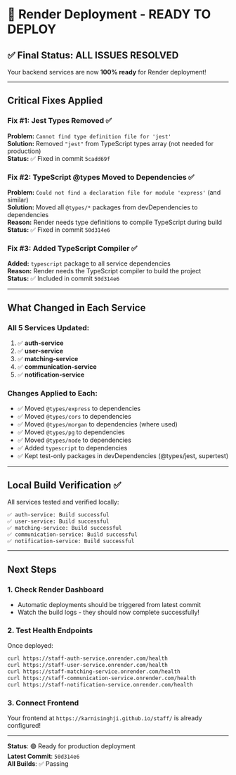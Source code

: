 # 🎉 Render Deployment - READY TO DEPLOY

## ✅ Final Status: ALL ISSUES RESOLVED

Your backend services are now **100% ready** for Render deployment!

---

## Critical Fixes Applied

### Fix #1: Jest Types Removed ✅
**Problem:** `Cannot find type definition file for 'jest'`  
**Solution:** Removed `"jest"` from TypeScript types array (not needed for production)  
**Status:** ✅ Fixed in commit `5cadd69f`

### Fix #2: TypeScript @types Moved to Dependencies ✅
**Problem:** `Could not find a declaration file for module 'express'` (and similar)  
**Solution:** Moved all `@types/*` packages from devDependencies to dependencies  
**Reason:** Render needs type definitions to compile TypeScript during build  
**Status:** ✅ Fixed in commit `50d314e6`

### Fix #3: Added TypeScript Compiler ✅
**Added:** `typescript` package to all service dependencies  
**Reason:** Render needs the TypeScript compiler to build the project  
**Status:** ✅ Included in commit `50d314e6`

---

## What Changed in Each Service

### All 5 Services Updated:
1. ✅ **auth-service**
2. ✅ **user-service**
3. ✅ **matching-service**
4. ✅ **communication-service**
5. ✅ **notification-service**

### Changes Applied to Each:
- ✅ Moved `@types/express` to dependencies
- ✅ Moved `@types/cors` to dependencies
- ✅ Moved `@types/morgan` to dependencies (where used)
- ✅ Moved `@types/pg` to dependencies
- ✅ Moved `@types/node` to dependencies
- ✅ Added `typescript` to dependencies
- ✅ Kept test-only packages in devDependencies (@types/jest, supertest)

---

## Local Build Verification ✅

All services tested and verified locally:

```bash
✅ auth-service: Build successful
✅ user-service: Build successful
✅ matching-service: Build successful
✅ communication-service: Build successful
✅ notification-service: Build successful
```

---

## Next Steps

### 1. Check Render Dashboard
- Automatic deployments should be triggered from latest commit
- Watch the build logs - they should now complete successfully!

### 2. Test Health Endpoints
Once deployed:
```bash
curl https://staff-auth-service.onrender.com/health
curl https://staff-user-service.onrender.com/health
curl https://staff-matching-service.onrender.com/health
curl https://staff-communication-service.onrender.com/health
curl https://staff-notification-service.onrender.com/health
```

### 3. Connect Frontend
Your frontend at `https://karnisinghji.github.io/staff/` is already configured!

---

**Status**: 🟢 Ready for production deployment  
**Latest Commit**: `50d314e6`  
**All Builds**: ✅ Passing
